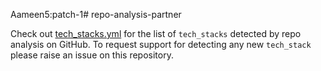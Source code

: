 Aameen5:patch-1# repo-analysis-partner

Check out [tech_stacks.yml](tech_stacks.yml) for the list of `tech_stacks` detected by repo analysis on GitHub. To request support for detecting any new `tech_stack` please raise an issue on this repository.
